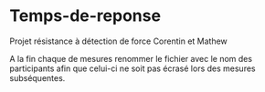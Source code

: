 # Temps-de-reponse
Projet résistance à détection de force Corentin et Mathew

A la fin chaque de mesures renommer le fichier avec le nom des participants afin que celui-ci ne soit pas écrasé lors des mesures subséquentes. 
